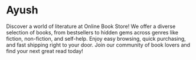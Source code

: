 # Ayush
Discover a world of literature at Online Book Store! We offer a diverse selection of books, from bestsellers to hidden gems across genres like fiction, non-fiction, and self-help. Enjoy easy browsing, quick purchasing, and fast shipping right to your door. Join our community of book lovers and find your next great read today!
